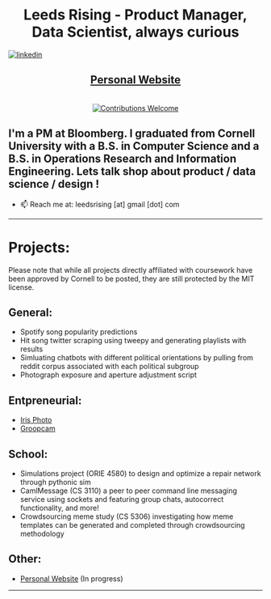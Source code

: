 <h1 align="center"> Leeds Rising - Product Manager, Data Scientist, always curious</h1> 

[![linkedin](https://img.shields.io/badge/-@leedsrising-blue?style=flat-square&logo=LinkedIn)](https://www.linkedin.com/in/leedsrising/) 


<h2 align = "center"><a href="https://www.leedsrising.com/">Personal Website</a></h2>


<p align="center">
<br/><a href="#contributing"><img alt="Contributions Welcome" src="https://img.shields.io/badge/contributions-welcome-brightgreen?style=for-the-badge&labelColor=black&logo=github"></a> 
</p>

## I'm a PM at Bloomberg. I graduated from Cornell University with a B.S. in Computer Science and a B.S. in Operations Research and Information Engineering. Lets talk shop about product / data science / design !

- 📫   Reach me at: leedsrising [at] gmail [dot] com

---

# Projects: 

Please note that while all projects directly affiliated with coursework have been approved by Cornell to be posted, they are still protected by the MIT license.

## General:
- Spotify song popularity predictions
- Hit song twitter scraping using tweepy and generating playlists with results
- Simluating chatbots with different political orientations by pulling from reddit corpus associated with each political subgroup
- Photograph exposure and aperture adjustment script

## Entpreneurial:
- [Iris Photo](https://apps.apple.com/us/app/iris-photo/id1458070477)
- [Groopcam](https://apps.apple.com/us/app/groopcam/id1496034307)

## School:
- Simulations project (ORIE 4580) to design and optimize a repair network through pythonic sim
- CamlMessage (CS 3110) a peer to peer command line messaging service using sockets and featuring group chats, autocorrect functionality, and more!
- Crowdsourcing meme study (CS 5306) investigating how meme templates can be generated and completed through crowdsourcing methodology

## Other:
- [Personal Website](https://www.leedsrising.com) (In progress)

---
